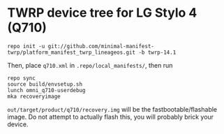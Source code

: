 TWRP device tree for LG Stylo 4 (Q710)
========================================================

```
repo init -u git://github.com/minimal-manifest-twrp/platform_manifest_twrp_lineageos.git -b twrp-14.1
```

Then, place `q710.xml` in `.repo/local_manifests/`, then run

```
repo sync
source build/envsetup.sh
lunch omni_q710-userdebug
mka recoveryimage
```

`out/target/product/q710/recovery.img` will be the fastbootable/flashable image. Do not attempt to actually flash this, you will probably brick your device.
